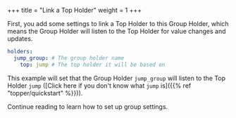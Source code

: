 +++
title = "Link a Top Holder"
weight = 1
+++

First, you add some settings to link a Top Holder to this Group Holder, which means the Group Holder will listen to the Top Holder for value changes and updates.

```yaml
holders:
  jump_group: # The group holder name
    top: jump # The top holder it will be based on
```

This example will set that the Group Holder `jump_group` will listen to the Top Holder `jump` ([Click here if you don't know what `jump` is]({{% ref "topper/quickstart" %}})).

Continue reading to learn how to set up group settings.
